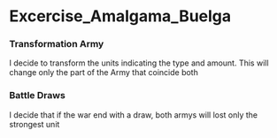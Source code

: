 # Excercise_Amalgama_Buelga

### Transformation Army

I decide to transform the units indicating the type and amount.
This will change only the part of the Army that coincide both

### Battle Draws

I decide that if the war end with a draw, both armys will lost only the strongest unit